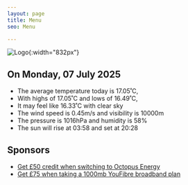 ```yaml
---
layout: page
title: Menu
seo: Menu

---
```


![Logo](/images/logo.jpg){:width="832px"}

<!-- weather_marker starts -->
## On Monday, 07 July 2025

- The average temperature today is 17.05˚C,
- With highs of 17.05˚C and lows of 16.49˚C,
- It may feel like 16.33˚C with clear sky
- The wind speed is 0.45m/s and visibility is 10000m
- The pressure is 1016hPa and humidity is 58%
- The sun will rise at 03:58 and set at 20:28

<!-- weather_marker ends -->

## Sponsors

- [Get £50 credit when switching to Octopus Energy](https://bit.ly/3oD1nnS)
- [Get £75 when taking a 1000mb YouFibre broadband plan](https://aklam.io/91zWhU?)
